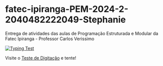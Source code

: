 # fatec-ipiranga-PEM-2024-2-2040482222049-Stephanie
Entrega de atividades das aulas de Programação Estruturada e Modular da Fatec Ipiranga - Professor Carlos Verissimo


<a href="https://10fastfingers.com/typing-test/portuguese"><img src="http://img.10fastfingers.com/badge/typing-test_4_CM.png" alt="Typing Test" /></a><p>Visite o <a href="https://10fastfingers.com/typing-test/portuguese">Teste de Digitação</a> e tente!</p>
